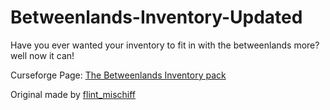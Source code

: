 # Betweenlands-Inventory-Updated

Have you ever wanted your inventory to fit in with the betweenlands more? well now it can!

Curseforge Page: [The Betweenlands Inventory pack](https://www.curseforge.com/minecraft/texture-packs/the-betweenlands-inventory-pack)

Original made by [flint_mischiff](https://www.curseforge.com/members/flint_mischiff)

